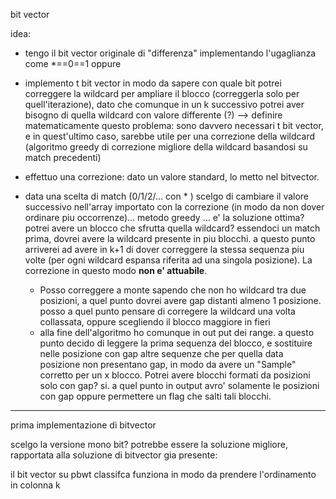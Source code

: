 bit vector

idea:

- tengo il bit vector originale di "differenza" implementando l'ugaglianza come *==0\==1 oppure 

- implemento t bit vector in modo da sapere con quale bit potrei correggere la wildcard per ampliare il blocco (correggerla solo per quell'iterazione), dato che comunque in un k successivo potrei aver bisogno di quella wildcard con valore differente (?) --> definire matematicamente questo problema: sono davvero necessari t bit vector, e in quest'ultimo caso, sarebbe utile per una correzione della wildcard (algoritmo greedy di correzione migliore della wildcard basandosi su match precedenti)

  

- effettuo una correzione: dato un valore standard, lo metto nel bitvector.
- data una scelta di match (0/1/2/... con * ) scelgo di cambiare il valore successivo nell'array importato con la correzione (in modo da non dover ordinare piu occorrenze)... metodo greedy ... e' la soluzione ottima? potrei avere un blocco che sfrutta quella wildcard? essendoci un match prima, dovrei avere la wildcard presente in piu blocchi. a questo punto arriverei ad avere in k+1 di dover correggere la stessa sequenza piu volte (per ogni wildcard espansa riferita ad una singola posizione). La correzione in questo modo **non e' attuabile**.
  - Posso correggere a monte sapendo che non ho wildcard tra due posizioni, a quel punto dovrei avere gap distanti almeno 1 posizione. posso a quel punto pensare di corregere la wildcard una volta collassata, oppure scegliendo il blocco maggiore in fieri
  -  alla fine dell'algoritmo ho comunque in out put dei range. a questo punto decido di leggere la prima sequenza del blocco, e sostituire nelle posizione con gap altre sequenze che per quella data posizione non presentano gap, in modo da avere un "Sample" corretto per un x blocco. Potrei avere blocchi formati da posizioni solo con gap? si. a quel punto in output avro' solamente le posizioni con gap oppure permettere un flag che salti tali blocchi.

---

prima implementazione di bitvector

scelgo la versione mono bit? potrebbe essere la soluzione migliore, rapportata alla soluzione di bitvector gia presente:

il bit vector su pbwt classifca funziona in modo da prendere l'ordinamento in colonna k 